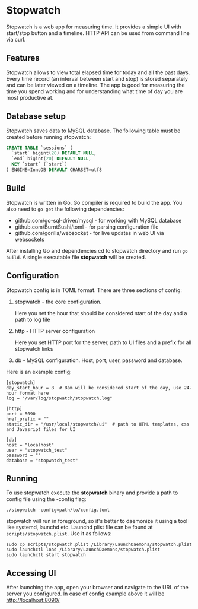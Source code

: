 # Stopwatch
Stopwatch is a web app for measuring time. 
It provides a simple UI with start/stop button and a timeline.
HTTP API can be used from command line via curl.

## Features
Stopwatch allows to view total elapsed time for today and all the past days.
Every time record (an interval between start and stop) is stored separately and can be later viewed on a timeline.
The app is good for measuring the time you spend working and for understanding what time of day you are most productive at.

## Database setup
Stopwatch saves data to MySQL database. The following table must be created before running stopwatch:

```sql
CREATE TABLE `sessions` (
  `start` bigint(20) DEFAULT NULL,
  `end` bigint(20) DEFAULT NULL,
  KEY `start` (`start`)
) ENGINE=InnoDB DEFAULT CHARSET=utf8
```

## Build
Stopwatch is written in Go. Go compiler is required to build the app. 
You also need to `go get` the following dependencies:

* github.com/go-sql-driver/mysql - for working with MySQL database
* github.com/BurntSushi/toml - for parsing configuration file
* github.com/gorilla/websocket - for live updates in web UI via websockets

After installing Go and dependencies cd to stopwatch directory and run `go build`.
A single executable file **stopwatch** will be created.

## Configuration
Stopwatch config is in TOML format. There are three sections of config:

1. stopwatch - the core configuration. 

    Here you set the hour that should be considered start of the day and a path to log file

2. http - HTTP server configuration

    Here you set HTTP port for the server, path to UI files and a prefix for all stopwatch links

3. db - MySQL configuration. Host, port, user, password and database.

Here is an example config:

```
[stopwatch]
day_start_hour = 8  # 8am will be considered start of the day, use 24-hour format here
log = "/var/log/stopwatch/stopwatch.log"

[http]
port = 8090
href_prefix = ""
static_dir = "/usr/local/stopwatch/ui"  # path to HTML templates, css and Javasript files for UI

[db]
host = "localhost"
user = "stopwatch_test"
password = ""
database = "stopwatch_test"
```

## Running
To use stopwatch execute the **stopwatch** binary and provide a path to config file using the -config flag:

    ./stopwatch -config=path/to/config.toml

stopwatch will run in foreground, so it's better to daemonize it using a tool like systemd, launchd etc.
Launchd plist file can be found at `scripts/stopwatch.plist`. Use it as follows:

```
sudo cp scripts/stopwatch.plist /Library/LaunchDaemons/stopwatch.plist
sudo launchctl load /Library/LaunchDaemons/stopwatch.plist
sudo launchctl start stopwatch
```

## Accessing UI
After launching the app, open your browser and navigate to the URL of the server you configured.
In case of config example above it will be [http://localhost:8090/](http://localhost:8090/)

